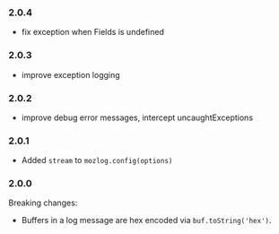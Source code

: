### 2.0.4

- fix exception when Fields is undefined

### 2.0.3

- improve exception logging

### 2.0.2

- improve debug error messages, intercept uncaughtExceptions

### 2.0.1

- Added `stream` to `mozlog.config(options)`

### 2.0.0

Breaking changes:

- Buffers in a log message are hex encoded via `buf.toString('hex')`.
